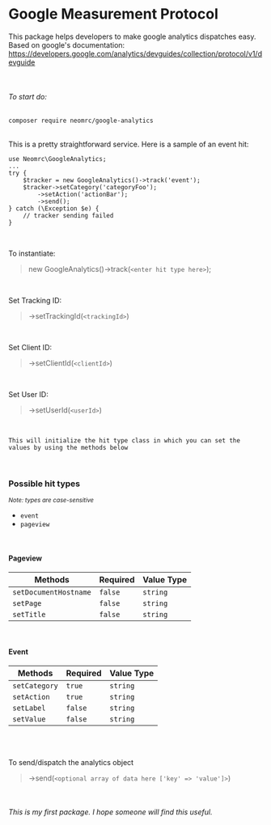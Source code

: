 # Google Measurement Protocol
This package helps developers to make google analytics dispatches easy. Based on google's documentation: https://developers.google.com/analytics/devguides/collection/protocol/v1/devguide

<br/>

###### To start do:

```composer require neomrc/google-analytics```

<br/>
This is a pretty straightforward service. Here is a sample of an event hit:

```
use Neomrc\GoogleAnalytics;
...
try {
    $tracker = new GoogleAnalytics()->track('event');
    $tracker->setCategory('categoryFoo');
        ->setAction('actionBar');
        ->send();
} catch (\Exception $e) {
    // tracker sending failed
}
```
<br/>

To instantiate:
> new GoogleAnalytics()->track(`<enter hit type here>`);

<br/>

Set Tracking ID:
> ->setTrackingId(`<trackingId>`)

<br/>

Set Client ID:
> ->setClientId(`<clientId>`)

<br/>

Set User ID:
> ->setUserId(`<userId>`)

<br/>

`This will initialize the hit type class in which you can set the values by using the methods below`

<br/>

### Possible hit types

<small>_Note: types are case-sensitive_</small>
- `event`
- `pageview`

<br/>

#### Pageview 
Methods | Required | Value Type
--- | --- | ---
`setDocumentHostname` | `false` | `string`
`setPage` | `false` | `string`
`setTitle` | `false` | `string`

<br/>

#### Event 
Methods | Required | Value Type
--- | --- | ---
`setCategory` | `true` | `string`
`setAction` | `true` | `string`
`setLabel` | `false` | `string`
`setValue` | `false` | `string`

<br/><br/>

To send/dispatch the analytics object
> ->send(`<optional array of data here ['key' => 'value']>`)

<br/>

###### This is my first package. I hope someone will find this useful.
